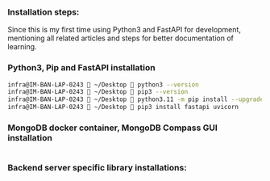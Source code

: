 ### Installation steps:
Since this is my first time using Python3 and FastAPI for development, mentioning all related articles and steps for better documentation of learning.

### Python3, Pip and FastAPI installation
```bash
infra@IM-BAN-LAP-0243  ~/Desktop  python3 --version                                              ✔  10021  14:28:04
infra@IM-BAN-LAP-0243  ~/Desktop  pip3 --version                                               1 ↵  10019  14:27:55
infra@IM-BAN-LAP-0243  ~/Desktop  python3.11 -m pip install --upgrade pip                        ✔  10023  14:34:32
infra@IM-BAN-LAP-0243  ~/Desktop  pip3 install fastapi uvicorn                                   ✔  10022  14:28:21
```

### MongoDB docker container, MongoDB Compass GUI installation
```bash


```

### Backend server specific library installations:
```bash

```